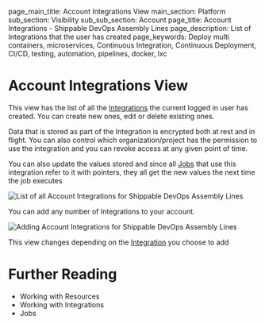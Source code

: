 page_main_title: Account Integrations View
main_section: Platform
sub_section: Visibility
sub_sub_section: Account
page_title: Account Integrations - Shippable DevOps Assembly Lines
page_description: List of Integrations that the user has created
page_keywords: Deploy multi containers, microservices, Continuous Integration, Continuous Deployment, CI/CD, testing, automation, pipelines, docker, lxc

# Account Integrations View
This view has the list of all the [Integrations](/platform/integration/overview) the current logged in user has created. You can create new ones, edit or delete existing ones. 

Data that is stored as part of the Integration is encrypted both at rest and in flight. You can also control which organization/project has the permission to use the integration and you can revoke access at any given point of time. 

You can also update the values stored and since all [Jobs](/platform/workflow/job/overview) that use this integration refer to it with pointers, they all get the new values the next time the job executes

<img src="/images/platform/visibility/account-integration-view.jpg" alt="List of all Account Integrations for Shippable DevOps Assembly Lines" style="vertical-align: middle;display: block;margin-left: auto;margin-right: auto;"/>

You can add any number of Integrations to your account. 

<img src="/images/platform/visibility/account-integration-add.jpg" alt="Adding Account Integrations for Shippable DevOps Assembly Lines" style="vertical-align: middle;display: block;margin-left: auto;margin-right: auto;"/>

This view changes depending on the [Integration](/platform/integration/overview) you choose to add


# Further Reading
* Working with Resources
* Working with Integrations
* Jobs